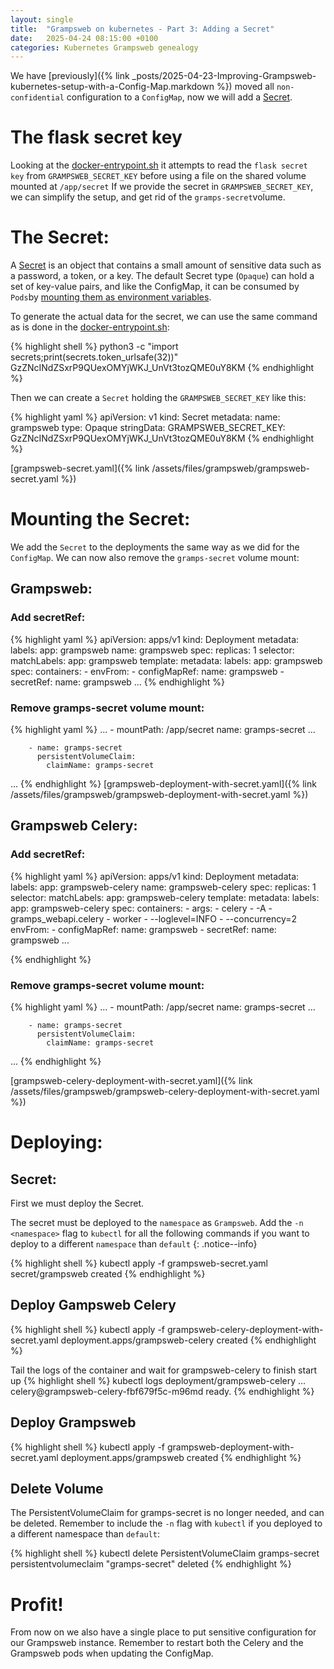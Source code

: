 ```yaml
---
layout: single
title:  "Grampsweb on kubernetes - Part 3: Adding a Secret"
date:   2025-04-24 08:15:00 +0100
categories: Kubernetes Grampsweb genealogy
---
```

We have [previously]({% link _posts/2025-04-23-Improving-Grampsweb-kubernetes-setup-with-a-Config-Map.markdown %}) moved all `non-confidential` configuration to a `ConfigMap`, now we will add a [Secret](https://kubernetes.io/docs/concepts/configuration/secret/).

# The flask secret key
Looking at the [docker-entrypoint.sh](https://github.com/gramps-project/gramps-web-api/blob/8f1ef9359cec56b4dbeb229bf65bbf90a7386393/docker-entrypoint.sh#L5) it attempts to read the `flask secret key` from `GRAMPSWEB_SECRET_KEY` before using a file on the shared volume mounted at `/app/secret`
If we provide the secret in `GRAMPSWEB_SECRET_KEY`, we can simplify the setup, and get rid of the `gramps-secret`volume.

# The Secret:
A [Secret](https://kubernetes.io/docs/concepts/configuration/secret/) is an object that contains a small amount of sensitive data such as a password, a token, or a key. The default Secret type (`Opaque`) can hold a set of key-value pairs, and like the ConfigMap, it can be consumed by `Pods`by [mounting them as environment variables](https://kubernetes.io/docs/concepts/configuration/secret/#using-secrets-as-environment-variables).

To generate the actual data for the secret, we can use the same command as is done in the [docker-entrypoint.sh](https://github.com/gramps-project/gramps-web-api/blob/8f1ef9359cec56b4dbeb229bf65bbf90a7386393/docker-entrypoint.sh#L11):

{% highlight shell %}
python3 -c "import secrets;print(secrets.token_urlsafe(32))"
GzZNcINdZSxrP9QUexOMYjWKJ_UnVt3tozQME0uY8KM
{% endhighlight %}

Then we can create a `Secret` holding the `GRAMPSWEB_SECRET_KEY` like this:

{% highlight yaml %}
apiVersion: v1
kind: Secret
metadata:
  name: grampsweb
type: Opaque
stringData:
  GRAMPSWEB_SECRET_KEY: GzZNcINdZSxrP9QUexOMYjWKJ_UnVt3tozQME0uY8KM
{% endhighlight %}

[grampsweb-secret.yaml]({% link /assets/files/grampsweb/grampsweb-secret.yaml %})

# Mounting the Secret:

We add the `Secret` to the deployments the same way as we did for the `ConfigMap`. We can now also remove the `gramps-secret` volume mount:

## Grampsweb:

### Add secretRef:
{% highlight yaml %}
apiVersion: apps/v1
kind: Deployment
metadata:
  labels:
    app: grampsweb
  name: grampsweb
spec:
  replicas: 1
  selector:
    matchLabels:
      app: grampsweb
  template:
    metadata:
      labels:
        app: grampsweb
    spec:
      containers:
        - envFrom:
          - configMapRef:
              name: grampsweb
          - secretRef:
              name: grampsweb
...
{% endhighlight %}


### Remove gramps-secret volume mount:
{% highlight yaml %}
...
            - mountPath: /app/secret
              name: gramps-secret
...

        - name: gramps-secret
          persistentVolumeClaim:
            claimName: gramps-secret
...
{% endhighlight %}
[grampsweb-deployment-with-secret.yaml]({% link /assets/files/grampsweb/grampsweb-deployment-with-secret.yaml %})

## Grampsweb Celery:

### Add secretRef:
{% highlight yaml %}
apiVersion: apps/v1
kind: Deployment
metadata:
  labels:
    app: grampsweb-celery
  name: grampsweb-celery
spec:
  replicas: 1
  selector:
    matchLabels:
      app: grampsweb-celery
  template:
    metadata:
      labels:
        app: grampsweb-celery
    spec:
      containers:
        - args:
            - celery
            - -A
            - gramps_webapi.celery
            - worker
            - --loglevel=INFO
            - --concurrency=2
          envFrom:
          - configMapRef:
              name: grampsweb
          - secretRef:
              name: grampsweb
...

{% endhighlight %}


### Remove gramps-secret volume mount:
{% highlight yaml %}
...
            - mountPath: /app/secret
              name: gramps-secret
...

        - name: gramps-secret
          persistentVolumeClaim:
            claimName: gramps-secret
...
{% endhighlight %}


[grampsweb-celery-deployment-with-secret.yaml]({% link /assets/files/grampsweb/grampsweb-celery-deployment-with-secret.yaml %})

# Deploying:

## Secret:
First we must deploy the Secret.

The secret must be deployed to the `namespace` as `Grampsweb`. Add the `-n <namespace>` flag to `kubectl` for all the following commands if you want to deploy to a different `namespace` than `default`
{: .notice--info}

{% highlight shell %}
kubectl apply -f grampsweb-secret.yaml
secret/grampsweb created
{% endhighlight %}

## Deploy Gampsweb Celery
{% highlight shell %}
kubectl apply -f grampsweb-celery-deployment-with-secret.yaml
deployment.apps/grampsweb-celery created
{% endhighlight %}

Tail the logs of the container and wait for grampsweb-celery to finish start up
{% highlight shell %}
kubectl logs deployment/grampsweb-celery
...
<timestamp> celery@grampsweb-celery-fbf679f5c-m96md ready.
{% endhighlight %}

## Deploy Grampsweb
{% highlight shell %}
kubectl apply -f grampsweb-deployment-with-secret.yaml
deployment.apps/grampsweb created
{% endhighlight %}

## Delete Volume

The PersistentVolumeClaim for gramps-secret is no longer needed, and can be deleted. Remember to include the `-n` flag with `kubectl` if you deployed to a different namespace than `default`:

{% highlight shell %}
kubectl delete PersistentVolumeClaim gramps-secret
persistentvolumeclaim "gramps-secret" deleted
{% endhighlight %}

# Profit!

From now on we also have a single place to put sensitive configuration for our Grampsweb instance. Remember to restart both the Celery and the Grampsweb pods when updating the ConfigMap.
